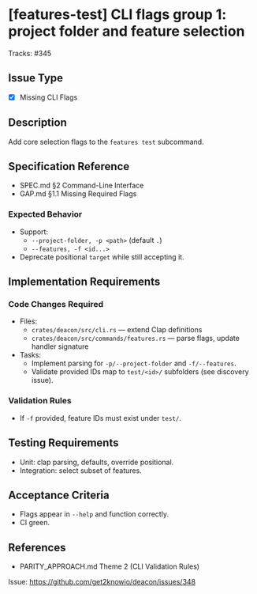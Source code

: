 # [features-test] CLI flags group 1: project folder and feature selection

<!-- Labels: subcommand:features-test, type:enhancement, priority:high -->
Tracks: #345

## Issue Type
- [x] Missing CLI Flags

## Description
Add core selection flags to the `features test` subcommand.

## Specification Reference
- SPEC.md §2 Command-Line Interface
- GAP.md §1.1 Missing Required Flags

### Expected Behavior
- Support:
  - `--project-folder, -p <path>` (default `.`)
  - `--features, -f <id...>`
- Deprecate positional `target` while still accepting it.

## Implementation Requirements

### Code Changes Required
- Files:
  - `crates/deacon/src/cli.rs` — extend Clap definitions
  - `crates/deacon/src/commands/features.rs` — parse flags, update handler signature
- Tasks:
  - Implement parsing for `-p/--project-folder` and `-f/--features`.
  - Validate provided IDs map to `test/<id>/` subfolders (see discovery issue).

### Validation Rules
- If `-f` provided, feature IDs must exist under `test/`.

## Testing Requirements
- Unit: clap parsing, defaults, override positional.
- Integration: select subset of features.

## Acceptance Criteria
- Flags appear in `--help` and function correctly.
- CI green.

## References
- PARITY_APPROACH.md Theme 2 (CLI Validation Rules)

Issue: https://github.com/get2knowio/deacon/issues/348
